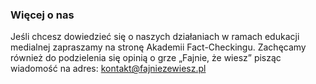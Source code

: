 ### Więcej o nas

Jeśli chcesz dowiedzieć się o naszych działaniach w ramach edukacji medialnej zapraszamy na stronę Akademii Fact-Checkingu. Zachęcamy również do podzielenia się opinią o grze „Fajnie, że wiesz” pisząc wiadomość na adres: [kontakt@fajniezewiesz.pl](mailto:kontakt@fajniezewiesz.pl)
